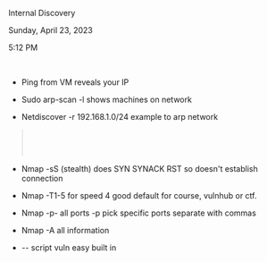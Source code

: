 Internal Discovery

Sunday, April 23, 2023

5:12 PM

 

-   Ping from VM reveals your IP

-   Sudo arp-scan -l shows machines on network

-   Netdiscover -r 192.168.1.0/24 example to arp network

>  
>
>  

-   Nmap -sS (stealth) does SYN SYNACK RST so doesn't establish connection

-   Nmap -T1-5 for speed 4 good default for course, vulnhub or ctf.

-   Nmap -p- all ports -p pick specific ports separate with commas

-   Nmap -A all information

-   \-- script vuln easy built in
